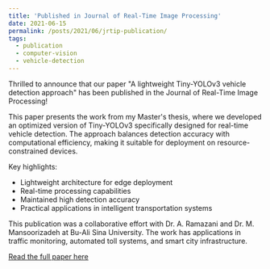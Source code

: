 ```yaml
---
title: 'Published in Journal of Real-Time Image Processing'
date: 2021-06-15
permalink: /posts/2021/06/jrtip-publication/
tags:
  - publication
  - computer-vision
  - vehicle-detection
---
```


Thrilled to announce that our paper "A lightweight Tiny-YOLOv3 vehicle detection approach" has been published in the Journal of Real-Time Image Processing!

This paper presents the work from my Master's thesis, where we developed an optimized version of Tiny-YOLOv3 specifically designed for real-time vehicle detection. The approach balances detection accuracy with computational efficiency, making it suitable for deployment on resource-constrained devices.

Key highlights:
- Lightweight architecture for edge deployment
- Real-time processing capabilities
- Maintained high detection accuracy
- Practical applications in intelligent transportation systems

This publication was a collaborative effort with Dr. A. Ramazani and Dr. M. Mansoorizadeh at Bu-Ali Sina University. The work has applications in traffic monitoring, automated toll systems, and smart city infrastructure.

[Read the full paper here](https://link.springer.com/article/10.1007/s11554-021-01131-w)

